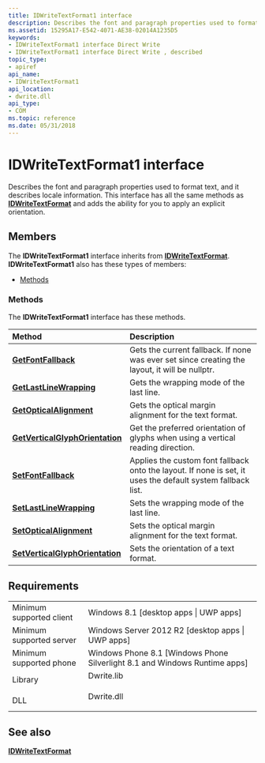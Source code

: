 ```yaml
---
title: IDWriteTextFormat1 interface
description: Describes the font and paragraph properties used to format text, and it describes locale information.
ms.assetid: 15295A17-E542-4071-AE38-02014A1235D5
keywords:
- IDWriteTextFormat1 interface Direct Write
- IDWriteTextFormat1 interface Direct Write , described
topic_type:
- apiref
api_name:
- IDWriteTextFormat1
api_location:
- dwrite.dll
api_type:
- COM
ms.topic: reference
ms.date: 05/31/2018
---
```


# IDWriteTextFormat1 interface

Describes the font and paragraph properties used to format text, and it describes locale information. This interface has all the same methods as [**IDWriteTextFormat**](https://msdn.microsoft.com/library/Dd316628(v=VS.85).aspx) and adds the ability for you to apply an explicit orientation.

## Members

The **IDWriteTextFormat1** interface inherits from [**IDWriteTextFormat**](https://msdn.microsoft.com/library/Dd316628(v=VS.85).aspx). **IDWriteTextFormat1** also has these types of members:

-   [Methods](#methods)

### Methods

The **IDWriteTextFormat1** interface has these methods.



| Method                                                                                | Description                                                                                                             |
|:--------------------------------------------------------------------------------------|:------------------------------------------------------------------------------------------------------------------------|
| [**GetFontFallback**](https://msdn.microsoft.com/library/Dn280486(v=VS.85).aspx)                         | Gets the current fallback. If none was ever set since creating the layout, it will be nullptr.<br/>               |
| [**GetLastLineWrapping**](https://msdn.microsoft.com/library/Dn894596(v=VS.85).aspx)                 | Gets the wrapping mode of the last line.<br/>                                                                     |
| [**GetOpticalAlignment**](https://msdn.microsoft.com/library/Dn894597(v=VS.85).aspx)                 | Gets the optical margin alignment for the text format.<br/>                                                       |
| [**GetVerticalGlyphOrientation**](https://msdn.microsoft.com/library/Dn894598(v=VS.85).aspx) | Get the preferred orientation of glyphs when using a vertical reading direction.<br/>                             |
| [**SetFontFallback**](https://msdn.microsoft.com/library/Dn280487(v=VS.85).aspx)                         | Applies the custom font fallback onto the layout. If none is set, it uses the default system fallback list. <br/> |
| [**SetLastLineWrapping**](https://msdn.microsoft.com/library/Dn280490(v=VS.85).aspx)                   | Sets the wrapping mode of the last line.<br/>                                                                     |
| [**SetOpticalAlignment**](https://msdn.microsoft.com/library/Dn280488(v=VS.85).aspx)                 | Sets the optical margin alignment for the text format.<br/>                                                       |
| [**SetVerticalGlyphOrientation**](https://msdn.microsoft.com/library/Dn280489(v=VS.85).aspx) | Sets the orientation of a text format.<br/>                                                                       |



 

## Requirements



|                                     |                                                                                         |
|-------------------------------------|-----------------------------------------------------------------------------------------|
| Minimum supported client<br/> | Windows 8.1 \[desktop apps \| UWP apps\]<br/>                                     |
| Minimum supported server<br/> | Windows Server 2012 R2 \[desktop apps \| UWP apps\]<br/>                          |
| Minimum supported phone<br/>  | Windows Phone 8.1 \[Windows Phone Silverlight 8.1 and Windows Runtime apps\]<br/> |
| Library<br/>                  | <dl> <dt>Dwrite.lib</dt> </dl>   |
| DLL<br/>                      | <dl> <dt>Dwrite.dll</dt> </dl>   |



## See also

<dl> <dt>

[**IDWriteTextFormat**](https://msdn.microsoft.com/library/Dd316628(v=VS.85).aspx)
</dt> </dl>

 

 





